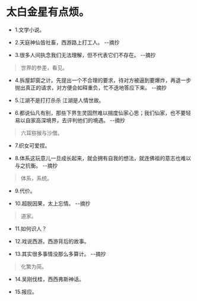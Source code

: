 # 太白金星有点烦。

- 1.文学小说。

- 2.天庭神仙皆社畜，西游路上打工人。 --摘抄

- 3.很多人间执念我们无法理解，但不代表它们不存在。 --摘抄

>世界的参差，看见。

- 4.拆屋卸窗之计。先提出一个不合理的要求，待对方被逼到要爆炸，再退一步抛出真正的请求，对方便会如释重负，忙不迭地答应下来。 --摘抄

- 5.江湖不是打打杀杀 江湖是人情世故。

- 6.都说仙凡有别，那些下界生灵固然难以揣度仙家心思；我们仙家，也不要轻易以自家高深境界，去评判他们的境遇。 --摘抄

>六耳猕猴与沙僧。

- 7.织女可爱捏。

- 8.体系这玩意儿一旦成长起来，就会拥有自我的想法，就连佛祖的意志也难以与之抗衡。 --摘抄

>体系，系统。

- 9.代价。

- 10.超脱因果，太上忘情。 --摘抄

>道家。

- 11.如何识人？

- 12.戏说西游。西游背后的故事。

- 13.其实很多事情没那么多算计。 --摘抄

>化繁为简。

- 14.吴刚伐桂，西西弗斯神话。

- 15.报应。
